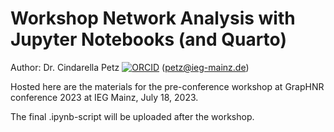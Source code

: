 # Workshop Network Analysis with Jupyter Notebooks (and Quarto)

Author: Dr. Cindarella Petz [![ORCID](https://info.orcid.org/wp-content/uploads/2019/11/orcid_16x16.png)](https://orcid.org/0000-0002-6178-7332) ([petz@ieg-mainz.de](mailto:petz@ieg-mainz.de))

Hosted here are the materials for the pre-conference workshop at GrapHNR conference 2023 at IEG Mainz, July 18, 2023. 

The final .ipynb-script will be uploaded after the workshop.
